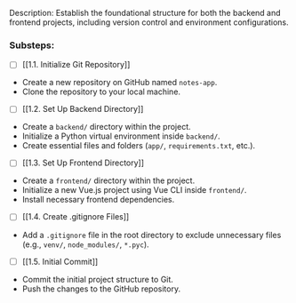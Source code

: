 Description: Establish the foundational structure for both the backend and frontend projects, including version control and environment configurations.

### Substeps:

- [ ] [[1.1. Initialize Git Repository]]

- Create a new repository on GitHub named `notes-app`.
- Clone the repository to your local machine.

- [ ] [[1.2. Set Up Backend Directory]]

- Create a `backend/` directory within the project.
- Initialize a Python virtual environment inside `backend/`.
- Create essential files and folders (`app/`, `requirements.txt`, etc.).

- [ ] [[1.3. Set Up Frontend Directory]]

- Create a `frontend/` directory within the project.
- Initialize a new Vue.js project using Vue CLI inside `frontend/`.
- Install necessary frontend dependencies.

- [ ] [[1.4. Create .gitignore Files]]

- Add a `.gitignore` file in the root directory to exclude unnecessary files (e.g., `venv/`, `node_modules/`, `*.pyc`).

- [ ] [[1.5. Initial Commit]]

- Commit the initial project structure to Git.
- Push the changes to the GitHub repository.